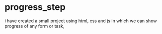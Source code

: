 # progress_step
i have created a small project using html, css and js in which we can show progress of any form or task,

